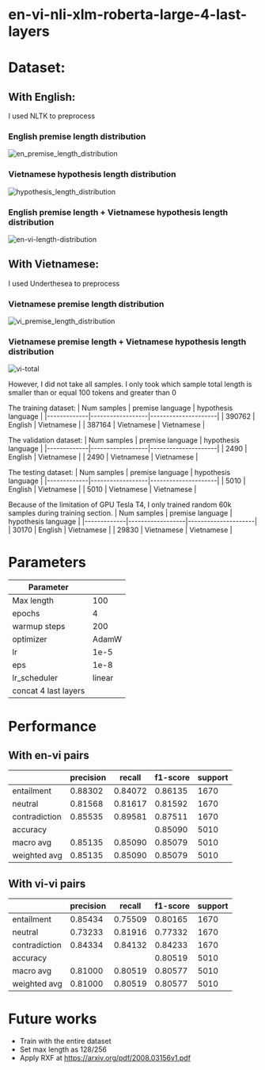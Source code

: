 # en-vi-nli-xlm-roberta-large-4-last-layers

# Dataset:
## With English: 
I used NLTK to preprocess

### English premise length distribution
![en_premise_length_distribution](https://user-images.githubusercontent.com/101851984/172543158-8978be27-86ad-4990-9e09-fd21371d8cda.png)
### Vietnamese hypothesis length distribution
![hypothesis_length_distribution](https://user-images.githubusercontent.com/101851984/172543638-f1ccc80e-d908-428e-8c79-8256a86f07f0.png)
### English premise length + Vietnamese hypothesis length distribution
![en-vi-length-distribution](https://user-images.githubusercontent.com/101851984/172543744-ff236083-4bca-46d0-895c-b4d9842226c9.png)

## With Vietnamese:
I used Underthesea to preprocess
### Vietnamese premise length distribution
![vi_premise_length_distribution](https://user-images.githubusercontent.com/101851984/172543957-3ca3a7ee-92d8-4707-b12f-7a90374d8ea9.png)
### Vietnamese premise length + Vietnamese hypothesis length distribution
![vi-total](https://user-images.githubusercontent.com/101851984/172544045-88e7a7ce-ab21-4225-88a5-21b9ac4ef8c4.png)

However, I did not take all samples. I only took which sample total length is smaller than or equal 100 tokens and greater than 0

The training dataset:
| Num samples | premise language | hypothesis language |
|-------------|------------------|---------------------|
| 390762      | English          | Vietnamese          |
| 387164      | Vietnamese       | Vietnamese          |

The validation dataset:
| Num samples | premise language | hypothesis language |
|-------------|------------------|---------------------|
| 2490        | English          | Vietnamese          |
| 2490        | Vietnamese       | Vietnamese          |

The testing dataset:
| Num samples | premise language | hypothesis language |
|-------------|------------------|---------------------|
| 5010        | English          | Vietnamese          |
| 5010        | Vietnamese       | Vietnamese          |

Because of the limitation of GPU Tesla T4, I only trained random 60k samples during training section.
| Num samples | premise language | hypothesis language |
|-------------|------------------|---------------------|
| 30170       | English          | Vietnamese          |
| 29830       | Vietnamese       | Vietnamese          |

# Parameters

| Parameter               |                        |
|-------------------------|------------------------|
| Max length              | 100                    |
| epochs                  | 4                      |
| warmup steps            | 200                    |
| optimizer               | AdamW                  |
| lr                      | 1e-5                   |
| eps                     | 1e-8                   |
| lr_scheduler            | linear                 |
| concat 4 last layers                             |

# Performance
## With en-vi pairs
|              | precision | recall   | f1-score | support |
|--------------|-----------|----------|----------|---------|
| entailment   | 0.88302   | 0.84072  | 0.86135  | 1670    |
| neutral      | 0.81568   | 0.81617  | 0.81592  | 1670    |
| contradiction| 0.85535   | 0.89581  | 0.87511  | 1670    |
| accuracy     |           |          | 0.85090  | 5010    |
| macro avg    | 0.85135   | 0.85090  | 0.85079  | 5010    |
| weighted avg | 0.85135   | 0.85090  | 0.85079  | 5010    |

## With vi-vi pairs
|              | precision | recall   | f1-score | support |
|--------------|-----------|----------|----------|---------|
| entailment   | 0.85434   | 0.75509  | 0.80165  | 1670    |
| neutral      | 0.73233   | 0.81916  | 0.77332  | 1670    |
| contradiction| 0.84334   | 0.84132  | 0.84233  | 1670    |
| accuracy     |           |          | 0.80519  | 5010    |
| macro avg    | 0.81000   | 0.80519  | 0.80577  | 5010    |
| weighted avg | 0.81000   | 0.80519  | 0.80577  | 5010    |

# Future works
- Train with the entire dataset
- Set max length as 128/256
- Apply RXF at https://arxiv.org/pdf/2008.03156v1.pdf
